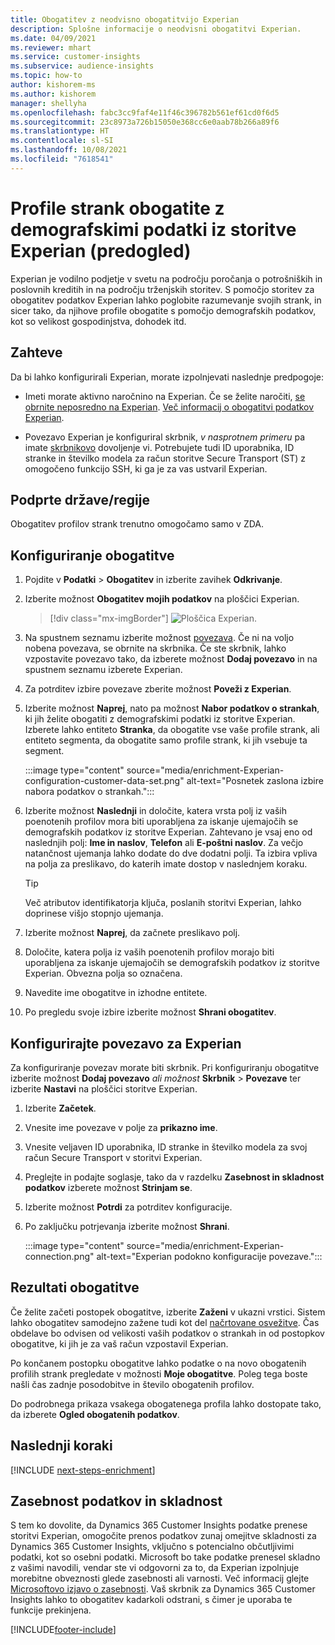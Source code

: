 ```yaml
---
title: Obogatitev z neodvisno obogatitvijo Experian
description: Splošne informacije o neodvisni obogatitvi Experian.
ms.date: 04/09/2021
ms.reviewer: mhart
ms.service: customer-insights
ms.subservice: audience-insights
ms.topic: how-to
author: kishorem-ms
ms.author: kishorem
manager: shellyha
ms.openlocfilehash: fabc3cc9faf4e11f46c396782b561ef61cd0f6d5
ms.sourcegitcommit: 23c8973a726b15050e368cc6e0aab78b266a89f6
ms.translationtype: HT
ms.contentlocale: sl-SI
ms.lasthandoff: 10/08/2021
ms.locfileid: "7618541"
---
```

# <a name="enrich-customer-profiles-with-demographics-from-experian-preview"></a>Profile strank obogatite z demografskimi podatki iz storitve Experian (predogled)

Experian je vodilno podjetje v svetu na področju poročanja o potrošniških in poslovnih kreditih in na področju trženjskih storitev. S pomočjo storitev za obogatitev podatkov Experian lahko poglobite razumevanje svojih strank, in sicer tako, da njihove profile obogatite s pomočjo demografskih podatkov, kot so velikost gospodinjstva, dohodek itd.

## <a name="prerequisites"></a>Zahteve

Da bi lahko konfigurirali Experian, morate izpolnjevati naslednje predpogoje:

- Imeti morate aktivno naročnino na Experian. Če se želite naročiti, [se obrnite neposredno na Experian](https://www.experian.com/marketing-services/contact). [Več informacij o obogatitvi podatkov Experian](https://www.experian.com/marketing-services/microsoft?cmpid=ems_web_mci_cdppage).

- Povezavo Experian je konfiguriral skrbnik, *v nasprotnem primeru* pa imate [skrbnikovo](permissions.md#administrator) dovoljenje vi. Potrebujete tudi ID uporabnika, ID stranke in številko modela za račun storitve Secure Transport (ST) z omogočeno funkcijo SSH, ki ga je za vas ustvaril Experian.

## <a name="supported-countriesregions"></a>Podprte države/regije

Obogatitev profilov strank trenutno omogočamo samo v ZDA.

## <a name="configure-the-enrichment"></a>Konfiguriranje obogatitve

1. Pojdite v **Podatki** > **Obogatitev** in izberite zavihek **Odkrivanje**.

1. Izberite možnost **Obogatitev mojih podatkov** na ploščici Experian.

   > [!div class="mx-imgBorder"]
   > ![Ploščica Experian.](media/experian-tile.png "Experian tile")
   > 

1. Na spustnem seznamu izberite možnost [povezava](connections.md). Če ni na voljo nobena povezava, se obrnite na skrbnika. Če ste skrbnik, lahko vzpostavite povezavo tako, da izberete možnost **Dodaj povezavo** in na spustnem seznamu izberete Experian. 

1. Za potrditev izbire povezave zberite možnost **Poveži z Experian**.

1.  Izberite možnost **Naprej**, nato pa možnost **Nabor podatkov o strankah**, ki jih želite obogatiti z demografskimi podatki iz storitve Experian. Izberete lahko entiteto **Stranka**, da obogatite vse vaše profile strank, ali entiteto segmenta, da obogatite samo profile strank, ki jih vsebuje ta segment.

    :::image type="content" source="media/enrichment-Experian-configuration-customer-data-set.png" alt-text="Posnetek zaslona izbire nabora podatkov o strankah.":::

1. Izberite možnost **Naslednji** in določite, katera vrsta polj iz vaših poenotenih profilov mora biti uporabljena za iskanje ujemajočih se demografskih podatkov iz storitve Experian. Zahtevano je vsaj eno od naslednjih polj: **Ime in naslov**, **Telefon** ali **E-poštni naslov**. Za večjo natančnost ujemanja lahko dodate do dve dodatni polji. Ta izbira vpliva na polja za preslikavo, do katerih imate dostop v naslednjem koraku.

    > [!TIP]
    > Več atributov identifikatorja ključa, poslanih storitvi Experian, lahko doprinese višjo stopnjo ujemanja.

1. Izberite možnost **Naprej**, da začnete preslikavo polj.

1. Določite, katera polja iz vaših poenotenih profilov morajo biti uporabljena za iskanje ujemajočih se demografskih podatkov iz storitve Experian. Obvezna polja so označena.

1. Navedite ime obogatitve in izhodne entitete.

1. Po pregledu svoje izbire izberite možnost **Shrani obogatitev**.

## <a name="configure-the-connection-for-experian"></a>Konfigurirajte povezavo za Experian 

Za konfiguriranje povezav morate biti skrbnik. Pri konfiguriranju obogatitve izberite možnost **Dodaj povezavo** *ali možnost* **Skrbnik** > **Povezave** ter izberite **Nastavi** na ploščici storitve Experian.

1. Izberite **Začetek**.

1. Vnesite ime povezave v polje za **prikazno ime**.

1. Vnesite veljaven ID uporabnika, ID stranke in številko modela za svoj račun Secure Transport v storitvi Experian.

1. Preglejte in podajte soglasje, tako da v razdelku **Zasebnost in skladnost podatkov** izberete možnost **Strinjam se**.

1. Izberite možnost **Potrdi** za potrditev konfiguracije.

1. Po zaključku potrjevanja izberite možnost **Shrani**.
   
   :::image type="content" source="media/enrichment-Experian-connection.png" alt-text="Experian podokno konfiguracije povezave.":::

## <a name="enrichment-results"></a>Rezultati obogatitve

Če želite začeti postopek obogatitve, izberite **Zaženi** v ukazni vrstici. Sistem lahko obogatitev samodejno zažene tudi kot del [načrtovane osvežitve](system.md#schedule-tab). Čas obdelave bo odvisen od velikosti vaših podatkov o strankah in od postopkov obogatitve, ki jih je za vaš račun vzpostavil Experian.

Po končanem postopku obogatitve lahko podatke o na novo obogatenih profilih strank pregledate v možnosti **Moje obogatitve**. Poleg tega boste našli čas zadnje posodobitve in število obogatenih profilov.

Do podrobnega prikaza vsakega obogatenega profila lahko dostopate tako, da izberete **Ogled obogatenih podatkov**.

## <a name="next-steps"></a>Naslednji koraki

[!INCLUDE [next-steps-enrichment](../includes/next-steps-enrichment.md)]

## <a name="data-privacy-and-compliance"></a>Zasebnost podatkov in skladnost

S tem ko dovolite, da Dynamics 365 Customer Insights podatke prenese storitvi Experian, omogočite prenos podatkov zunaj omejitve skladnosti za Dynamics 365 Customer Insights, vključno s potencialno občutljivimi podatki, kot so osebni podatki. Microsoft bo take podatke prenesel skladno z vašimi navodili, vendar ste vi odgovorni za to, da Experian izpolnjuje morebitne obveznosti glede zasebnosti ali varnosti. Več informacij glejte [Microsoftovo izjavo o zasebnosti](https://go.microsoft.com/fwlink/?linkid=396732).
Vaš skrbnik za Dynamics 365 Customer Insights lahko to obogatitev kadarkoli odstrani, s čimer je uporaba te funkcije prekinjena.


[!INCLUDE[footer-include](../includes/footer-banner.md)]
